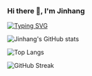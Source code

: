 ### Hi there 👋, I'm Jinhang
[![Typing SVG](https://readme-typing-svg.herokuapp.com?multiline=true&width=500&lines=Data+Scientist+at+Walmart+Global+Tech.++++++++++)](https://git.io/typing-svg)

![Jinhang's GitHub stats](https://github-readme-stats.vercel.app/api?username=jinhangjiang&show_icons=true&theme=tokyonight)


![Top Langs](https://github-readme-stats.vercel.app/api/top-langs/?username=jinhangjiang)

![GitHub Streak](https://github-readme-streak-stats.herokuapp.com?user=jinhangjiang&theme=neon-palenight&hide_border=true)



<!--
**jinhangjiang/jinhangjiang** is a ✨ _special_ ✨ repository because its `README.md` (this file) appears on your GitHub profile.

Here are some ideas to get you started:

- 🔭 I’m currently working on ...
- 🌱 I’m currently learning ...
- 👯 I’m looking to collaborate on ...
- 🤔 I’m looking for help with ...
- 💬 Ask me about ...
- 📫 How to reach me: ...
- 😄 Pronouns: ...
- ⚡ Fun fact: ...
-->
